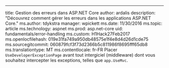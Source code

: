 ﻿---
title: Gestion des erreurs dans ASP.NET Core
author: ardalis
description: "Découvrez comment gérer les erreurs dans les applications ASP.NET Core."
ms.author: tdykstra
manager: wpickett
ms.date: 11/30/2016
ms.topic: article
ms.technology: aspnet
ms.prod: asp.net-core
uid: fundamentals/error-handling
ms.custom: H1Hack27Feb2017
ms.openlocfilehash: 019e31fa749a950db48575e1f4e8d4d26d1cde75
ms.sourcegitcommit: 060879fcf3f73d2366b5c811986f8695fff65db8
ms.translationtype: MT
ms.contentlocale: fr-FR
Placer `UseDeveloperExceptionPage` avant tout intergiciel (middleware) dont vous souhaitez intercepter les exceptions, telles que `app.UseMvc`.
